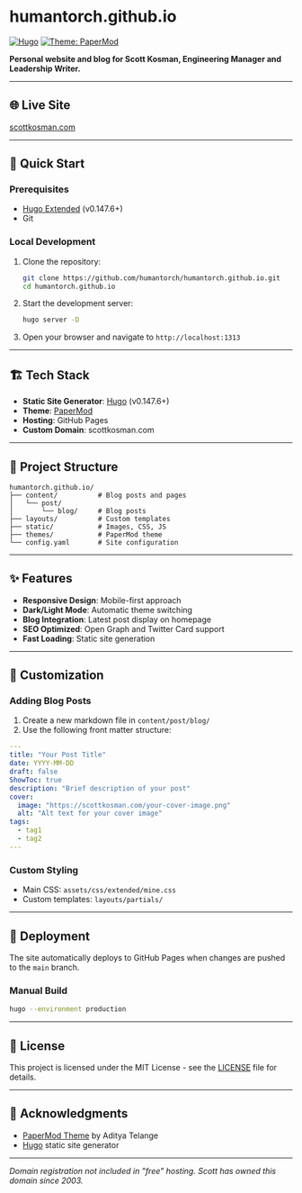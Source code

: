 # humantorch.github.io

[![Hugo](https://img.shields.io/badge/built%20with-hugo-blue)](https://gohugo.io/) [![Theme: PaperMod](https://img.shields.io/badge/theme-PaperMod-lightgrey)](https://github.com/adityatelange/hugo-PaperMod)

**Personal website and blog for Scott Kosman, Engineering Manager and Leadership Writer.**

---

## 🌐 Live Site

[scottkosman.com](https://scottkosman.com)

---

## 🚀 Quick Start

### Prerequisites

- [Hugo Extended](https://gohugo.io/installation/) (v0.147.6+)
- Git

### Local Development

1. Clone the repository:
   ```bash
   git clone https://github.com/humantorch/humantorch.github.io.git
   cd humantorch.github.io
   ```

2. Start the development server:
   ```bash
   hugo server -D
   ```

3. Open your browser and navigate to `http://localhost:1313`

---

## 🏗️ Tech Stack

- **Static Site Generator**: [Hugo](https://gohugo.io/) (v0.147.6+)
- **Theme**: [PaperMod](https://github.com/adityatelange/hugo-PaperMod)
- **Hosting**: GitHub Pages
- **Custom Domain**: scottkosman.com

---

## 📁 Project Structure

```
humantorch.github.io/
├── content/          # Blog posts and pages
│   └── post/
│       └── blog/     # Blog posts
├── layouts/          # Custom templates
├── static/           # Images, CSS, JS
├── themes/           # PaperMod theme
└── config.yaml       # Site configuration
```

---

## ✨ Features

- **Responsive Design**: Mobile-first approach
- **Dark/Light Mode**: Automatic theme switching
- **Blog Integration**: Latest post display on homepage
- **SEO Optimized**: Open Graph and Twitter Card support
- **Fast Loading**: Static site generation

---

## 🎨 Customization

### Adding Blog Posts

1. Create a new markdown file in `content/post/blog/`
2. Use the following front matter structure:

```yaml
---
title: "Your Post Title"
date: YYYY-MM-DD
draft: false
ShowToc: true
description: "Brief description of your post"
cover:
  image: "https://scottkosman.com/your-cover-image.png"
  alt: "Alt text for your cover image"
tags:
  - tag1
  - tag2
---
```

### Custom Styling

- Main CSS: `assets/css/extended/mine.css`
- Custom templates: `layouts/partials/`

---

## 🚀 Deployment

The site automatically deploys to GitHub Pages when changes are pushed to the `main` branch.

### Manual Build

```bash
hugo --environment production
```

---

## 📝 License

This project is licensed under the MIT License - see the [LICENSE](LICENSE) file for details.

---

## 🙏 Acknowledgments

- [PaperMod Theme](https://github.com/adityatelange/hugo-PaperMod) by Aditya Telange
- [Hugo](https://gohugo.io/) static site generator

---

*Domain registration not included in "free" hosting. Scott has owned this domain since 2003.*